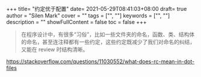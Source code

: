 +++
title= "约定优于配置"
date= 2021-05-29T08:41:03+08:00
draft= true
author = "Silen Mark"
cover = ""
tags = ["", ""]
keywords = ["", ""]
description = ""
showFullContent = false
toc = false
+++

> 在程序设计中，有很多“习俗”，比如一些文件夹的命名，函数、类、结构体的命名，甚至连注释都有一些约定，这些约定既减少了我们对命名的纠结，又能在 review 时结构清晰。


https://stackoverflow.com/questions/11030552/what-does-rc-mean-in-dot-files
